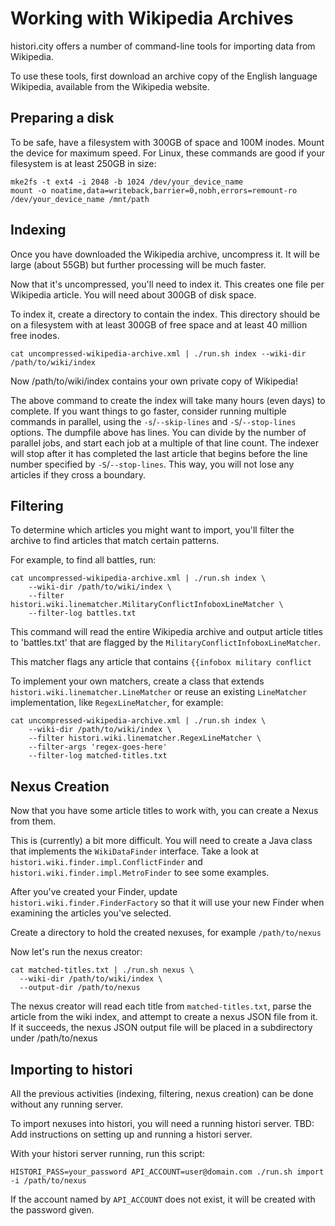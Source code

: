 # Working with Wikipedia Archives

histori.city offers a number of command-line tools for importing data from Wikipedia.

To use these tools, first download an archive copy of the English language Wikipedia, available from the Wikipedia website.

## Preparing a disk

To be safe, have a filesystem with 300GB of space and 100M inodes. Mount the device for maximum speed.
For Linux, these commands are good if your filesystem is at least 250GB in size:

    mke2fs -t ext4 -i 2048 -b 1024 /dev/your_device_name
    mount -o noatime,data=writeback,barrier=0,nobh,errors=remount-ro /dev/your_device_name /mnt/path
 
## Indexing

Once you have downloaded the Wikipedia archive, uncompress it. It will be large (about 55GB) but further processing will be much faster.

Now that it's uncompressed, you'll need to index it. This creates one file per Wikipedia article. You will need about 300GB of disk space.

To index it, create a directory to contain the index. This directory should be on a filesystem with at least 300GB of free space and 
at least 40 million free inodes.

    cat uncompressed-wikipedia-archive.xml | ./run.sh index --wiki-dir /path/to/wiki/index

Now /path/to/wiki/index contains your own private copy of Wikipedia!

The above command to create the index will take many hours (even days) to complete. If you want things to go faster, consider
running multiple commands in parallel, using the `-s`/`--skip-lines` and `-S`/`--stop-lines` options. The dumpfile above
has lines. You can divide by the number of parallel jobs, and start each job at a multiple of that line count. The indexer will
stop after it has completed the last article that begins before the line number specified by `-S`/`--stop-lines`. This way, you
will not lose any articles if they cross a boundary.

## Filtering

To determine which articles you might want to import, you'll filter the archive to find articles that match certain patterns.

For example, to find all battles, run:

    cat uncompressed-wikipedia-archive.xml | ./run.sh index \
        --wiki-dir /path/to/wiki/index \
        --filter histori.wiki.linematcher.MilitaryConflictInfoboxLineMatcher \
        --filter-log battles.txt

This command will read the entire Wikipedia archive and output article titles to 'battles.txt' that are flagged by the `MilitaryConflictInfoboxLineMatcher`.

This matcher flags any article that contains `{{infobox military conflict`

To implement your own matchers, create a class that extends `histori.wiki.linematcher.LineMatcher` or reuse an existing `LineMatcher` 
implementation, like `RegexLineMatcher`, for example:

    cat uncompressed-wikipedia-archive.xml | ./run.sh index \
        --wiki-dir /path/to/wiki/index \
        --filter histori.wiki.linematcher.RegexLineMatcher \
        --filter-args 'regex-goes-here'
        --filter-log matched-titles.txt

## Nexus Creation

Now that you have some article titles to work with, you can create a Nexus from them.

This is (currently) a bit more difficult. You will need to create a Java class that implements the `WikiDataFinder` interface.
Take a look at `histori.wiki.finder.impl.ConflictFinder` and `histori.wiki.finder.impl.MetroFinder` to see some examples.

After you've created your Finder, update `histori.wiki.finder.FinderFactory` so that it will use your new Finder when examining the articles
you've selected.

Create a directory to hold the created nexuses, for example `/path/to/nexus`

Now let's run the nexus creator:

    cat matched-titles.txt | ./run.sh nexus \
      --wiki-dir /path/to/wiki/index \
      --output-dir /path/to/nexus

The nexus creator will read each title from `matched-titles.txt`, parse the article from the wiki index, and attempt to create a nexus JSON file from it.
If it succeeds, the nexus JSON output file will be placed in a subdirectory under /path/to/nexus

## Importing to histori

All the previous activities (indexing, filtering, nexus creation) can be done without any running server.

To import nexuses into histori, you will need a running histori server.
TBD: Add instructions on setting up and running a histori server.
 
With your histori server running, run this script:

    HISTORI_PASS=your_password API_ACCOUNT=user@domain.com ./run.sh import -i /path/to/nexus

If the account named by `API_ACCOUNT` does not exist, it will be created with the password given.
